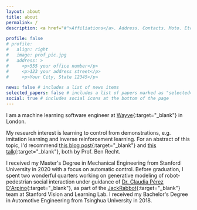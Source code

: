 ```yaml
---
layout: about
title: about
permalink: /
description: <a href="#">Affiliations</a>. Address. Contacts. Moto. Etc.

profile: false
# profile:
#   align: right
#   image: prof_pic.jpg
#   address: >
#     <p>555 your office number</p>
#     <p>123 your address street</p>
#     <p>Your City, State 12345</p>

news: false # includes a list of news items
selected_papers: false # includes a list of papers marked as "selected={true}"
social: true # includes social icons at the bottom of the page
---
```


I am a machine learning software engineer at [Wayve](https://wayve.ai/){:target="\_blank"} in London.

My research interest is learning to control from demonstrations, e.g. imitation learning and inverse reinforcement learning. For an abstract of this topic, I'd recommend [this blog post](http://www.argmin.net/2020/06/29/tour-revisited/){:target="\_blank"} and [this talk](https://youtu.be/4NalQrpA6F0){:target="\_blank"}, both by Prof. Ben Recht.

I received my Master's Degree in Mechanical Engineering from Stanford University in 2020 with a focus on automatic control. Before graduation, I spent two wonderful quarters working on generative modeling of robot-pedestrian social interaction under guidance of [Dr. Claudia Pérez D'Arpino](https://ai.stanford.edu/~cdarpino/){:target="\_blank"}, as part of the [JackRabbot](http://svl.stanford.edu/projects/jackrabbot/){:target="\_blank"} team at Stanford Vision and Learning Lab. I received my Bachelor's Degree in Automotive Engineering from Tsinghua University in 2018.
